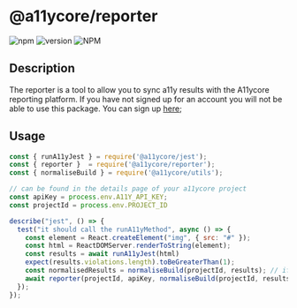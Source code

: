 # @a11ycore/reporter
![npm](https://img.shields.io/npm/dt/@a11ycore/reporter)
![version](https://img.shields.io/npm/v/@a11ycore/reporter)
![NPM](https://img.shields.io/npm/l/@a11ycore/reporter)

## Description

The reporter is a tool to allow you to sync a11y results with the A11ycore reporting platform. 
If you have not signed up for an account you will not be able to use this package. You can sign up [here](https://a11ycore.com/#/login);

## Usage

```javascript
const { runA11yJest } = require('@a11ycore/jest');
const { reporter }  = require('@a11ycore/reporter');
const { normaliseBuild } = require('@a11ycore/utils');

// can be found in the details page of your a11ycore project
const apiKey = process.env.A11Y_API_KEY;
const projectId = process.env.PROJECT_ID

describe("jest", () => {
  test("it should call the runA11yMethod", async () => {
    const element = React.createElement("img", { src: "#" });
    const html = ReactDOMServer.renderToString(element);
    const results = await runA11yJest(html)
    expect(results.violations.length).toBeGreaterThan(1);
    const normalisedResults = normaliseBuild(projectId, results); // if not done your results will not process and may be rejected
    await reporter(projectId, apiKey, normaliseBuild(projectId, results)); // you can then login to your a11ycore dashbaord to see results
  });
});
```
